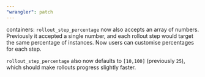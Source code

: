 ```yaml
---
"wrangler": patch
---
```


containers: `rollout_step_percentage` now also accepts an array of numbers. Previously it accepted a single number, and each rollout step would target the same percentage of instances. Now users can customise percentages for each step.

`rollout_step_percentage` also now defaults to `[10,100]` (previously `25`), which should make rollouts progress slightly faster.
